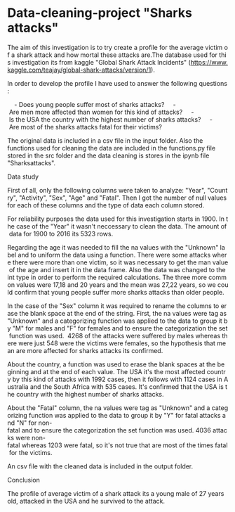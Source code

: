# Data-cleaning-project "Sharks attacks"

The aim of this investigation is to try create a profile for the average victim of a shark attack and how mortal these attacks are.The database used for this investigation its from kaggle "Global Shark Attack Incidents" (https://www.kaggle.com/teajay/global-shark-attacks/version/1). 

In order to develop the profile I have used to answer the following questions:

    - Does young people suffer most of sharks attacks?
    - Are men more affected than women for this kind of attacks?
    - Is the USA the country with the highest number of sharks attacks?
    - Are most of the sharks attacks fatal for their victims?

The original data is included in a csv file in the input folder. Also the functions used for cleaning the data are included in the functions.py file stored in the src folder and the data cleaning is stores in the ipynb file "Sharksattacks".

Data study

First of all, only the following columns were taken to analyze: "Year", "Country", "Activity", "Sex", "Age" and "Fatal". Then I got the number of null values for each of these columns and the type of data each column stored.

For reliability purposes the data used for this investigation starts in 1900. In the case of the "Year" it wasn't neccessary to clean the data. The amount of data for 1900 to 2016 its 5323 rows.

Regarding the age it was needed to fill the na values with the "Unknown" label and to uniform the data using a function. There were some attacks where there were more than one victim, so it was necessary to get the man value of the age and insert it in the data frame. Also the data was changed to the int type in order to perform the required calculations. The three more common values were 17,18 and 20 years and the mean was 27,22 years, so we could confirm that young people suffer more sharks attacks than older people.

In the case of the "Sex" column it was required to rename the columns to erase the blank space at the end of the string. First, the na values were tag as "Unknown" and a categorizing function was applied to the data to group it by "M" for males and "F" for females and to ensure the categorization the set function was used.  4268 of the attacks were suffered by males whereas there were just 548 were the victims were females, so the hypothesis that mean are more affected for sharks attacks its confirmed.

About the country, a function was used to erase the blank spaces at the beginning and at the end of each value. The USA it's the most affected country by this kind of attacks with 1992 cases, then it follows with 1124 cases in Australia and the South Africa with 535 cases. It's confirmed that the USA is the country with the highest number of sharks attacks.

About the "Fatal" column, the na values were tag as "Unknown" and a categorizing function was applied to the data to group it by "Y" for fatal attacks and "N" for non-fatal and to ensure the categorization the set function was used. 4036 attacks were non-fatal whereas 1203 were fatal, so it's not true that are most of the times fatal for the victims.

An csv file with the cleaned data is included in the output folder.

Conclusion

The profile of average victim of a shark attack its a young male of 27 years old, attacked in the USA and he survived to the attack.
